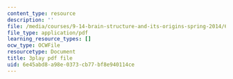 ```yaml
---
content_type: resource
description: ''
file: /media/courses/9-14-brain-structure-and-its-origins-spring-2014/6e45abd8a98e0373cb77bf8e940114ce_555132.pdf
file_type: application/pdf
learning_resource_types: []
ocw_type: OCWFile
resourcetype: Document
title: 3play pdf file
uid: 6e45abd8-a98e-0373-cb77-bf8e940114ce
---
```

